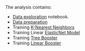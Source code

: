 The analysis contains:

* [Data exploration](http://htmlpreview.github.io/?https://github.com/bhimmetoglu/talks-and-lectures/blob/master/MachineLearning/HAR/explore_HAR.nb.html) notebook.
* [Data preparation](https://github.com/bhimmetoglu/talks-and-lectures/blob/master/MachineLearning/HAR/prepare_data.R)
* Training [K-Nearest Neighbors](https://github.com/bhimmetoglu/talks-and-lectures/blob/master/MachineLearning/HAR/train_KNN.R)
* Training Linear [ElasticNet Model](https://github.com/bhimmetoglu/talks-and-lectures/blob/master/MachineLearning/HAR/train_glmnet.R)
* Training [Tree Booster](https://github.com/bhimmetoglu/talks-and-lectures/blob/master/MachineLearning/HAR/train_xgboost.R)
* Training [Linear Booster](https://github.com/bhimmetoglu/talks-and-lectures/blob/master/MachineLearning/HAR/train_xgboost.R)
